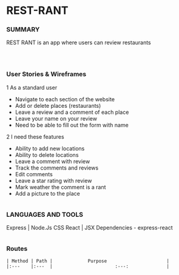# REST-RANT

### SUMMARY

REST RANT is an app where users can review restaurants

```



```

### User Stories & Wireframes

1 As a standard user

- Navigate to each section of the website
- Add or delete places (restaurants)
- Leave a review and a comment of each place
- Leave your name on your review
- Need to be able to fill out the form with name

2 I need these features

- Ability to add new locations
- Ability to delete locations
- Leave a comment with review
- Track the comments and reviews
- Edit comments
- Leave a star rating with review
- Mark weather the comment is a rant
- Add a picture to the place

```

```

### LANGUAGES AND TOOLS

Express | Node.Js
CSS
React | JSX
Dependencies - express-react

```

```

### Routes

```
| Method | Path |             Purpose                      |
|:---    |:---  |                       :---:              |
```
